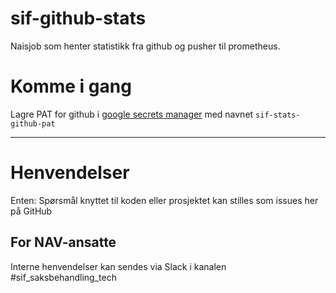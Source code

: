 sif-github-stats
================

Naisjob som henter statistikk fra github og pusher til prometheus.

# Komme i gang

Lagre PAT for github i [google secrets manager](https://cloud.google.com/secret-manager) med navnet `sif-stats-github-pat`

---

# Henvendelser

Enten:
Spørsmål knyttet til koden eller prosjektet kan stilles som issues her på GitHub

## For NAV-ansatte

Interne henvendelser kan sendes via Slack i kanalen #sif_saksbehandling_tech
